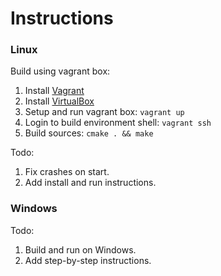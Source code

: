 # Instructions

### Linux
Build using vagrant box:
  1. Install [Vagrant](https://www.vagrantup.com)
  1. Install [VirtualBox](https://www.virtualbox.org/)
  1. Setup and run vagrant box: ``vagrant up``
  1. Login to build environment shell: ``vagrant ssh``
  1. Build sources: ``cmake . && make``

Todo:
  1. Fix crashes on start.
  1. Add install and run instructions.

### Windows
Todo: 
  1. Build and run on Windows.
  1. Add step-by-step instructions.


